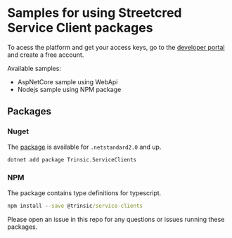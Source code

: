 # Samples for using Streetcred Service Client packages
To acess the platform and get your access keys, go to the [developer portal](https://developer.streetcred.id) and create a free account.

Available samples:
- AspNetCore sample using WebApi
- Nodejs sample using NPM package

## Packages

### Nuget

The [package](https://www.nuget.org/packages/Trinsic.ServiceClients/) is available for `.netstandard2.0` and up.

```cmd
dotnet add package Trinsic.ServiceClients
```

### NPM

The package contains type definitions for typescript.

```cmd
npm install --save @trinsic/service-clients
```

Please open an issue in this repo for any questions or issues running these packages.